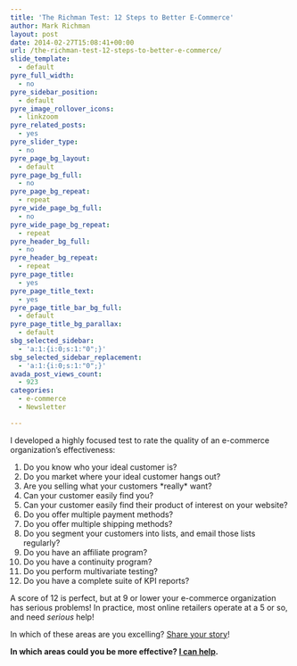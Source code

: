 ```yaml
---
title: 'The Richman Test: 12 Steps to Better E-Commerce'
author: Mark Richman
layout: post
date: 2014-02-27T15:08:41+00:00
url: /the-richman-test-12-steps-to-better-e-commerce/
slide_template:
  - default
pyre_full_width:
  - no
pyre_sidebar_position:
  - default
pyre_image_rollover_icons:
  - linkzoom
pyre_related_posts:
  - yes
pyre_slider_type:
  - no
pyre_page_bg_layout:
  - default
pyre_page_bg_full:
  - no
pyre_page_bg_repeat:
  - repeat
pyre_wide_page_bg_full:
  - no
pyre_wide_page_bg_repeat:
  - repeat
pyre_header_bg_full:
  - no
pyre_header_bg_repeat:
  - repeat
pyre_page_title:
  - yes
pyre_page_title_text:
  - yes
pyre_page_title_bar_bg_full:
  - default
pyre_page_title_bg_parallax:
  - default
sbg_selected_sidebar:
  - 'a:1:{i:0;s:1:"0";}'
sbg_selected_sidebar_replacement:
  - 'a:1:{i:0;s:1:"0";}'
avada_post_views_count:
  - 923
categories:
  - e-commerce
  - Newsletter

---
```

I developed a highly focused test to rate the quality of an e-commerce organization&#8217;s effectiveness:

  1. Do you know who your ideal customer is?
  2. Do you market where your ideal customer hangs out?
  3. Are you selling what your customers \*really\* want?
  4. Can your customer easily find you?
  5. Can your customer easily find their product of interest on your website?
  6. Do you offer multiple payment methods?
  7. Do you offer multiple shipping methods?
  8. Do you segment your customers into lists, and email those lists regularly?
  9. Do you have an affiliate program?
 10. Do you have a continuity program?
 11. Do you perform multivariate testing?
 12. Do you have a complete suite of KPI reports?

A score of 12 is perfect, but at 9 or lower your e-commerce organization has serious problems! In practice, most online retailers operate at a 5 or so, and need _serious_ help!

In which of these areas are you excelling? [Share your story][1]!

**In which areas could you be more effective? [I can help][1].**

 [1]: /contact